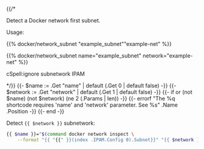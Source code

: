{{/*

Detect a Docker network first subnet.

Usage:

{{% docker/network_subnet "example_subnet""example-net" %}}

{{% docker/network_subnet name="example_subnet" network="example-net" %}}

cSpell:ignore subnetwork IPAM

*/}}
{{- $name := .Get "name" | default (.Get 0 | default false) -}}
{{- $network := .Get "network" | default (.Get 1 | default false) -}}
{{- if or (not $name) (not $network) (ne 2 (.Params | len)) -}}
  {{-
    errorf
    "The %q shortcode requires 'name' and 'network' parameter. See %s"
    .Name .Position
  -}}
{{- end -}}

Detect `{{ $network }}` subnetwork:

```bash
{{ $name }}="$(command docker network inspect \
    --format "{{ "{{" }}(index .IPAM.Config 0).Subnet}}" "{{ $network }}")"
```
